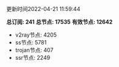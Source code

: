 更新时间2022-04-21 11:59:44

**总订阅: 241**
**总节点: 17535**
**有效节点: 12642**
- v2ray节点: 4205
- ss节点: 5781
- trojan节点: 407
- ssr节点: 2249
